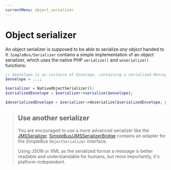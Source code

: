 ```yaml
---
currentMenu: object_serializer
---
```


# Object serializer

An object serializer is supposed to be able to serialize *any object* handed to it. `SimpleBus/Serializer` contains a
simple implementation of an object serializer, which uses the native PHP `serialize()` and `unserialize()` functions:

```php
// $envelope is an instance of Envelope, containing a serialized Message
$envelope = ...;

$serializer = NativeObjectSerializer();
$serializedEnvelope = $serializer->serialize($envelope);

$deserializedEnvelope = $serializer->deserialize($serializedEnvelope, get_class($envelope));
```

> ## Use another serializer
>
> You are encouraged to use a more advanced serializer like the
[JMSSerializer](https://github.com/schmittjoh/serializer).
[SimpleBus/JMSSerializerBridge](https://github.com/SimpleBus/JMSSerializerBridge) contains an adapter for the SimpleBus
`ObjectSerializer` interface.
>
> Using JSON or XML as the serialized format a message is better readable and understandable for humans, but more
importantly, it's platform-independent.
